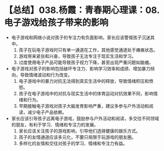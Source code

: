 # 【总结】038.杨霞：青春期心理课：08.电子游戏给孩子带来的影响

-   电子游戏和网络小说对孩子的专注力有负面影响，家长应该警惕孩子沉迷其中。
    1.  孩子在玩电子游戏时只有单一通道在工作，其他感觉通道处于瘫痪状态。
    2.  游戏带来紧张和兴奋，导致孩子无法专注于现实生活和学习。
    3.  过度使用电子产品可能导致孩子视力下降，甚至出现严重问题如脑瘤。
-   电子游戏对孩子的影响包括破坏专注力、影响学习效率和成绩、增加暴力倾向，导致情绪波动和行为改变。
    1.  电子游戏中的暴力对抗无法得到真实生活中的释放，导致情绪积压和愤怒。
    2.  孩子在电子游戏中的对抗与现实生活中的体育运动对抗效果不同，影响情绪和行为。
    3.  早期接触电子游戏对孩子大脑发育影响严重，建议多参与户外活动和阅读，减少电子产品依赖。
-   家长应该引导孩子远离电子游戏，鼓励参与户外活动和阅读，多交往不同领域的朋友，有利于学习、情绪和专注力的发展。
    1.  家长应该关注孩子的游戏影响，引导他们选择健康的娱乐方式。
    2.  孩子的友情通道应该多元化，不要只局限于玩游戏的朋友圈。
    3.  多样化的友情和交往对孩子的学习、情绪和专注力有益。